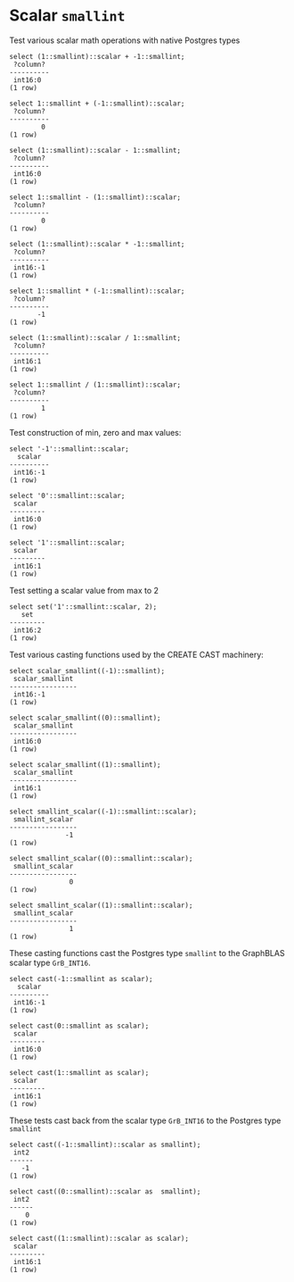 # Scalar `smallint`

Test various scalar math operations with native Postgres types
``` postgres-console
select (1::smallint)::scalar + -1::smallint;
 ?column? 
----------
 int16:0
(1 row)

select 1::smallint + (-1::smallint)::scalar;
 ?column? 
----------
        0
(1 row)

select (1::smallint)::scalar - 1::smallint;
 ?column? 
----------
 int16:0
(1 row)

select 1::smallint - (1::smallint)::scalar;
 ?column? 
----------
        0
(1 row)

select (1::smallint)::scalar * -1::smallint;
 ?column? 
----------
 int16:-1
(1 row)

select 1::smallint * (-1::smallint)::scalar;
 ?column? 
----------
       -1
(1 row)

select (1::smallint)::scalar / 1::smallint;
 ?column? 
----------
 int16:1
(1 row)

select 1::smallint / (1::smallint)::scalar;
 ?column? 
----------
        1
(1 row)

```
Test construction of min, zero and max values:
``` postgres-console
select '-1'::smallint::scalar;
  scalar  
----------
 int16:-1
(1 row)

select '0'::smallint::scalar;
 scalar  
---------
 int16:0
(1 row)

select '1'::smallint::scalar;
 scalar  
---------
 int16:1
(1 row)

```
Test setting a scalar value from max to 2
``` postgres-console
select set('1'::smallint::scalar, 2);
   set   
---------
 int16:2
(1 row)

```
Test various casting functions used by the CREATE CAST machinery:
``` postgres-console
select scalar_smallint((-1)::smallint);
 scalar_smallint 
-----------------
 int16:-1
(1 row)

select scalar_smallint((0)::smallint);
 scalar_smallint 
-----------------
 int16:0
(1 row)

select scalar_smallint((1)::smallint);
 scalar_smallint 
-----------------
 int16:1
(1 row)

select smallint_scalar((-1)::smallint::scalar);
 smallint_scalar 
-----------------
              -1
(1 row)

select smallint_scalar((0)::smallint::scalar);
 smallint_scalar 
-----------------
               0
(1 row)

select smallint_scalar((1)::smallint::scalar);
 smallint_scalar 
-----------------
               1
(1 row)

```
These casting functions cast the Postgres type `smallint` to the
GraphBLAS scalar type `GrB_INT16`.
``` postgres-console
select cast(-1::smallint as scalar);
  scalar  
----------
 int16:-1
(1 row)

select cast(0::smallint as scalar);
 scalar  
---------
 int16:0
(1 row)

select cast(1::smallint as scalar);
 scalar  
---------
 int16:1
(1 row)

```
These tests cast back from the scalar type `GrB_INT16` to the
Postgres type `smallint`
``` postgres-console
select cast((-1::smallint)::scalar as smallint);
 int2 
------
   -1
(1 row)

select cast((0::smallint)::scalar as  smallint);
 int2 
------
    0
(1 row)

select cast((1::smallint)::scalar as scalar);
 scalar  
---------
 int16:1
(1 row)

```